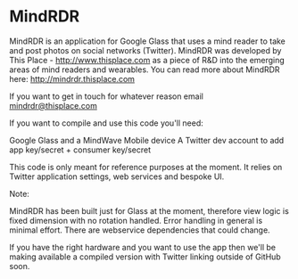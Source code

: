 MindRDR
=======

MindRDR is an application for Google Glass that uses a mind reader to take and post photos on social networks (Twitter). MindRDR was developed by This Place - http://www.thisplace.com as a piece of R&D into the emerging areas of mind readers and wearables. You can read more about MindRDR here: http://mindrdr.thisplace.com 

If you want to get in touch for whatever reason email mindrdr@thisplace.com

If you want to compile and use this code you'll need:

Google Glass and a MindWave Mobile device
A Twitter dev account to add app key/secret + consumer key/secret

This code is only meant for reference purposes at the moment. It relies on Twitter application settings, web services and bespoke UI.

Note:

MindRDR has been built just for Glass at the moment, therefore view logic is fixed dimension with no rotation handled.
Error handling in general is minimal effort.
There are webservice dependencies that could change.

If you have the right hardware and you want to use the app then we'll be making available a compiled version with Twitter linking outside of GitHub soon.


